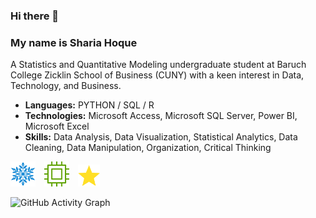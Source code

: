 ### Hi there 👋
### My name is Sharia Hoque 


A Statistics and Quantitative Modeling undergraduate student at Baruch College Zicklin School of Business (CUNY) with a keen interest in Data, Technology, and Business. 


- **Languages:** PYTHON / SQL / R 
- **Technologies:** Microsoft Access, Microsoft SQL Server, Power BI, Microsoft Excel
- **Skills:** Data Analysis, Data Visualization, Statistical Analytics, Data Cleaning, Data Manipulation, Organization, Critical Thinking 


<a href='https://archiveprogram.github.com/'><img src='https://raw.githubusercontent.com/acervenky/animated-github-badges/master/assets/acbadge.gif' width='40' height='40'></a> <a href='https://docs.github.com/en/developers'><img src='https://raw.githubusercontent.com/acervenky/animated-github-badges/master/assets/devbadge.gif' width='40' height='40'></a> <a href='https://stars.github.com/'><img src='https://raw.githubusercontent.com/acervenky/animated-github-badges/master/assets/starbadge.gif' width='35' height='35'></a> 

![GitHub Activity Graph](https://activity-graph.herokuapp.com/graph?username=shariahoque01)  




